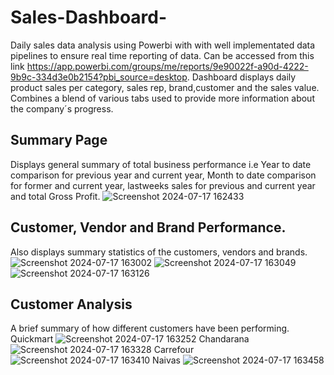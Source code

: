 # Sales-Dashboard-
Daily sales data analysis using Powerbi with with well implementated data pipelines to ensure real time reporting of data. Can be accessed from this link https://app.powerbi.com/groups/me/reports/9e90022f-a90d-4222-9b9c-334d3e0b2154?pbi_source=desktop.
Dashboard displays daily product sales per category, sales rep, brand,customer and the sales value.
Combines a blend of various tabs used to provide more information about the company´s progress.
## Summary Page
Displays general summary of total business performance i.e Year to date comparison for previous year and current year, Month to date comparison for former and current year, lastweeks sales for previous and current year and total Gross Profit.
![Screenshot 2024-07-17 162433](https://github.com/user-attachments/assets/04af6429-abcc-45a6-9994-9d547dd01c20)
## Customer, Vendor and Brand Performance.
Also displays summary statistics of the customers, vendors and brands.
![Screenshot 2024-07-17 163002](https://github.com/user-attachments/assets/906f1724-b4bd-49fc-9c09-a1ce01623470)
![Screenshot 2024-07-17 163049](https://github.com/user-attachments/assets/6f11b0a7-4179-4e10-8767-dc9a1b5c8504)
![Screenshot 2024-07-17 163126](https://github.com/user-attachments/assets/85d307ed-10c2-4b54-b297-b893299d9760)
## Customer Analysis
A brief summary of how different customers have been performing.
Quickmart
![Screenshot 2024-07-17 163252](https://github.com/user-attachments/assets/ed566466-d90f-4d27-8ee0-9135bb679f44)
Chandarana
![Screenshot 2024-07-17 163328](https://github.com/user-attachments/assets/aa70f9c3-9568-4e80-84d6-20334a162cb3)
Carrefour
![Screenshot 2024-07-17 163410](https://github.com/user-attachments/assets/fbc29bba-baea-4a9f-996d-33250c0b19bb)
Naivas
![Screenshot 2024-07-17 163458](https://github.com/user-attachments/assets/bd24e1da-6f18-4763-ac36-ba11a78191ee)
